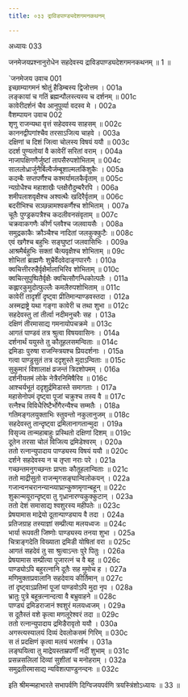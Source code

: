 ```yaml
---
title: ०३३ द्राविडपाण्ड्यदेशगमनकथनम्

---
```

अध्यायः 033

जनमेजयप्रश्नानुरोधेन सहदेवस्य द्राविडपाण्ड्यदेशगमनकथनम् ॥ 1 ॥

`जनमेजय उवाच 	001  
इच्छाम्यागमनं श्रोतुं हैडिम्बस्य द्विजोत्तम ।	001a  
लङ्कायां च गतिं ब्रह्मन्पौलस्त्यस्य च दर्शनम् ॥	001c  
कावेरीदर्शनं चैव आनुपूर्व्या वदस्व मे ।	002a  
वैशम्पायन उवाच 	002  
शृणु राजन्यथा वृत्तं सहेदवस्य साहसम् ॥	002c  
काननद्वीपगांश्चैव तरसाऽजित्य चाहवे ।	003a  
दक्षिणां च दिशं जित्वा चोलस्य विषयं ययौ ॥	003c  
ददर्श पुण्यतोयां वै कावेरीं सरितां वराम् ।	004a  
नाजापक्षिगणैर्जुष्टां तापसैरुपशोभिताम् ॥	004c  
साललोध्रार्जुनैर्बिल्वैर्जम्बूशाल्मलकिंशुकैः ।	005a  
कदम्बैः सप्तपर्णैश्च कश्मर्यामलकैर्वृताम् ॥	005c  
न्यग्रोधैश्च महाशाखैः प्लक्षैरौदुम्बरैरपि । 	006a  
शमीपलाशवृक्षैश्च अश्वत्थैः खदिरैर्वृताम् ॥ 	006c  
बदरीभिश्च सञ्छन्नामश्वकर्णैश्च शोभिताम् ।	007a  
चूतैः पुण्ड्रकपत्रैश्च कदलीवनसंवृताम् ॥ 	007c  
चक्रवाकगणैः कीर्णं प्लवैश्च जलवायसैः ।	008a  
समुद्रकाकैः क्रौञ्चैश्च नादितां जलकुक्कुटैः ॥	008c  
एवं खगैश्च बहुभिः सङ्घुष्टां जलवासिभिः ।	009a  
आश्रमैर्बहुभिः सक्तां चैत्यवृक्षैश्च शोभिताम् ॥	09c  
शोभितां ब्राह्मणैः शुभ्रैर्वेदवेदाङ्गपारगैः ।	010a  
क्वचित्तीररुहैर्वृक्षैर्मालाभिरिव शोभिताम् ॥	010c  
क्वचित्सुपुष्पितैर्वृक्षैः क्वचित्सौगन्धिकोत्पलैः ।	011a  
कह्लारकुमुदोत्फुल्लैः कमलैरुपशोभिताम् ॥	011c  
कावेरीं तादृशीं दृष्ट्वा प्रीतिमान्पाण्डवस्तदा ।	012a  
अस्मद्राष्ट्रे यथा गङ्गा कावेरी च तथा शुभा ॥	012c  
सहदेवस्तु तां तीर्त्वा नदीमनुचरैः सह ।	013a  
दक्षिणं तीरमासाद्य गमनायोपचक्रमे ॥ 	013c  
आगतं पाण्डवं तत्र श्रुत्वा विषयवासिनः ।	014a  
दर्शनार्थं ययुस्ते तु कौतूहलसमन्विताः ॥	014c  
द्रमिडाः पुरुषा राजन्स्त्रियश्च प्रियदर्शनाः । 	015a  
गत्वा पाण्डुसुतं तत्र ददृशुस्ते मुदाऽन्विताः ॥	015c  
सुकुमारं विशालाक्षं व्रजन्तं त्रिदशोपमम् ।	016a  
दर्शनीयतमं लोके नेत्रैरनिमिषैरिव ॥	016c  
आश्चर्यभूतं ददृशुर्द्रमिडास्ते समागताः ।	017a  
महासेनोपमं दृष्ट्वा पूजां चक्रुश्च तस्य वै ॥	017c  
रत्नैश्च विविधैरिष्टैर्भोगैरन्यैश्च सम्मतैः ।	018a  
गतिमङ्गलयुक्ताभिः स्तुवन्तो नकुलानुजम् ॥ 	018c  
सहदेवस्तु तान्दृष्ट्वा द्रमिलानागतान्मुदा ।	019a  
विसृज्य तान्महाबाहुः प्रस्थितो दक्षिणां दिशम् ॥	019c  
दूतेन तरसा चोलं विजित्य द्रमिडेश्वरम् ।	020a  
ततो रत्नान्युपादाय पाण्ड्यस्य विषयं ययौ ॥ 	020c  
दर्शने सहदेवस्य न च तृप्ता नराः परे ।	021a  
गच्छन्तमनुगच्छन्तः प्राप्ताः कौतूहलान्विताः ॥	021c  
ततो माद्रीसुतो राजन्मृगसङ्घान्विलोकयन् । 	022a  
गजान्वनचरानन्यान्व्याघ्रान्कुष्णमृगान्बहून् ॥	022c  
शुकान्मयूरान्दृष्ट्वा तु गृध्रानारण्यकुक्कुटान् ।	023a  
ततो देशं समासाद्य श्वशुरस्य महीपतेः ॥	023c  
प्रेषयामास माद्रेयो दूतान्पाण्ड्याय वै तदा ।	024a  
प्रतिजग्राह तस्याज्ञां सम्प्रीत्या मलयध्वजः ॥	024c  
भार्या रूपवती जिष्णोः पाण्ड्यस्य तनया शुभा ।	025a  
चित्राङ्गदेति विख्याता द्रमिडी योषितां वरा ॥	025c  
आगतं सहदेवं तु सा श्रुत्वाऽन्तः पुरे पितुः ।	026a  
प्रेषयामास सम्प्रीत्या पूजारत्नं च वै बहु ॥	026c  
पाण्ड्योऽपि बहुरत्नानि दूतैः सह मुमोच ह ।	027a  
मणिमुक्ताप्रवालानि सहदेवाय कीर्तिमान् ॥	027c  
तां दृष्ट्वाऽप्रतिमां पूजां पाण्डवोऽपि मुदा नृप ।	028a  
भ्रातुः पुत्रे बहून्रत्नान्दत्वा वै बभ्रुवाहने ॥ 	028c  
पाण्ड्यं द्रमिडराजानं श्वशुरं मलयध्वजम् ।	029a  
स दूतैस्तं वशे कृत्वा मणलूरेश्वरं तदा ॥	029c  
ततो रत्नान्युपादाय द्रमिडैरावृतो ययौ ।	030a  
अगस्त्यस्यालयं दिव्यं देवलोकसमं गिरिम् ॥	030c  
स तं प्रदक्षिणं कृत्वा मलयं भरतर्षभ ।	031a  
लङ्घयित्वा तु माद्रेयस्ताम्रपर्णीं  नदीं शुभाम् ॥ 	031c  
प्रसन्नसलिलां दिव्यां सुशीतां च मनोहराम् ।	032a  
समुद्रतीरमासाद्य न्यविशत्पाण्डुनन्दनः ॥ 	032c  

इति श्रीमन्महाभारते सभापर्वणि दिग्विजयपर्वणि त्रयस्त्रिंशोऽध्यायः ॥ 33 ॥
